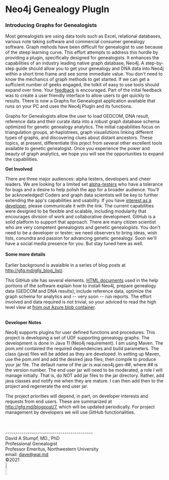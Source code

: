 <h1>Neo4j Genealogy PlugIn</h1>

<h3>Introducing Graphs for Genealogists</h3>

Most genealogists are using data tools such as Excel, relational databases, various note taking software and commercial consumer genealogy software. Graph mehods have been difficult for genealogist to use because of the steep learning curve. This effort attempts to address this hurdle by providing a plugin, specifically designed for genealogists. It enhances the capabilities of an industry leading native graph database, Neo4j. A step-by-step guide should allow you to get your genealogy and DNA data into Neo4j within a short time frame and see some immediate value. You don't need to know the mechanics of graph methods to get started. If we can get a sufficient number of geeks engaged, the tolkit of easy to use tools should expand over time. Your <a href="mailto:dave@wai.md?subject=Neo4j Genealogy User Defined Function">feedback</a> is encouraged. Part of the inital feedback was to create a user friendly interface to allow users to get quickly to results. There is now a Graphs for Genealogist application available that runs on your PC and uses the Neo4j PlugIn and its functions. <br>

Graphs for Genealogists allow the user to load GEDCOM, DNA result, reference data and their curate data into a robust graph database schema optimized for genetic genealogy analytics. The initial capabilities focus on triangulation groups, at-haplotrees, graph visualiztions linking different types of graphs, and discovering clues about distant ancestors. These topics, at present, differentiate this prject from several other excellent tools available to genetic genealogist. Once you experience the power and beauty of graph analytics, we hope you will see the opportunities to expand the capabilities.<br> 

<b>Get Involved</b><br>

There are three major audiences: alpha testers, developers and cheer leaders. We are looking for a limited set <a href="mailto:dave@wai.md?subject=Alpha testing of Graphs for Genealogists">alpha-testers</a> who have a tolerance for bugs and a desire to help polish the app for a broader audience. You'll be acknowledged! Coders and graph data scientists will be key to further extending the app's capabilities and usability. If you have <a href="mailto:dave@wai.md?subject=Developer Interest in Graphs for Genealogists">interest as a developer</a>, please communicate it with the link. The current capabilities were designed to be flexible and scalable, including modularity that encourages division of work and collaborative development. GitHub is a solid platform to support that approach. There are many citizen scientist who are very competent genealogists and genetic genealogists. You don't need to be a developer or tester; we need observers to bring ideas, wish lists, conundra and passion for advancing genetic genealogy. Soon we'll have a social media presence for you. But stay tuned here as well.
<br><br>
<b>Some more details</b><br><br>
Earlier background is avaialble in a series of blog posts at <a href="http://gfg.md/gfg_blog_list/" target="new">http://gfg.md/gfg_blog_list/</a>. <br>

This GitHub site has several elements. <a href="https://github.com/waigitdas/Neo4j-Genealogy-PlugIns/tree/main/user_software/html">HTML documents</a> used in the help portions of the software explain how to install Neo4j, prepare genealogy data (GEDCOM and DNA results), include reference data, optimize the graph schema for analytics and -- very soon -- run reports. The effort involved and data required is not trivial, so your adviced to read the high level view at <a href="https://blobswai.blob.core.windows.net/gfg-software/Help_Startup.html">from out Azure blob container</a>.<br><br>

<b>Developer Notes</b>
         
Neo4j supports plugins for user defined functions and procedures. This project is developing a set of UDF supporting genealogy graphs. The development is done in Java 11 (Neo4j requirement). I am using Maven. The pom.xml contained the required dependencies and build parameters. The class (java) files will be added as they are developed. In setting up Maven, use the pom.xml and add the desired java files; then compile to produce your jar file. The default name of the jar is wai.neo4j.gen-##, where ## is the version number. The end user jar will need to be moderated, a role I will manage initially. That is, do NOT add jar files to the jar directory. Rather, add java classes and notify me when they are mature. I can then add then to the project and regenerate the end user jar.<br>
         
The project priorities will depend, in part, on developer interests and requests from end users. These are summarized at <a href="http://gfg.md/blogpost/7" target="new">http://gfg.md/blogpost/7</a>, which will be updated periodically. For project management by developers we will use GitHub functionalities.
         
         

<br><br>
         -------------------------------------------<br>
         David A Stumpf, MD., PhD<br>
         Professional Genealogist<br>
         Professor Emeritus, Northwestern University<br>
         email: <a href="mailto:dave@wai.md?subject=Neo4j Genealogy User Defined Function">dave@wai.md</a><br>
         &copy;2021<br>
         <img src="https://blobswai.blob.core.windows.net/wai/WAI.jpg" width="10%" height="10%"/>
